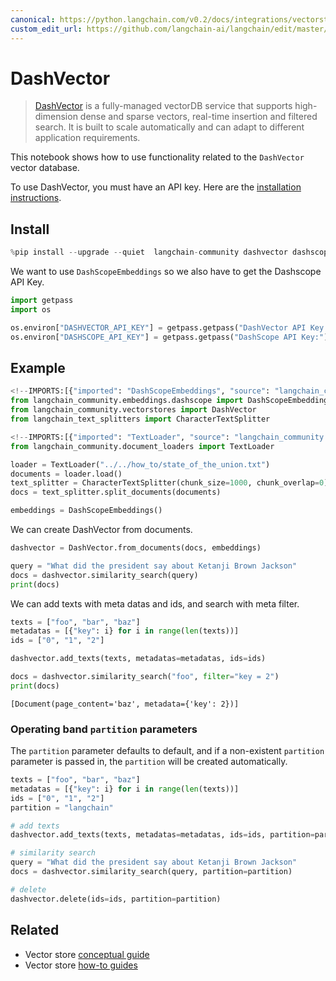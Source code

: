 ```yaml
---
canonical: https://python.langchain.com/v0.2/docs/integrations/vectorstores/dashvector/
custom_edit_url: https://github.com/langchain-ai/langchain/edit/master/docs/docs/integrations/vectorstores/dashvector.ipynb
---
```


# DashVector

> [DashVector](https://help.aliyun.com/document_detail/2510225.html) is a fully-managed vectorDB service that supports high-dimension dense and sparse vectors, real-time insertion and filtered search. It is built to scale automatically and can adapt to different application requirements.

This notebook shows how to use functionality related to the `DashVector` vector database.

To use DashVector, you must have an API key.
Here are the [installation instructions](https://help.aliyun.com/document_detail/2510223.html).

## Install

```python
%pip install --upgrade --quiet  langchain-community dashvector dashscope
```

We want to use `DashScopeEmbeddings` so we also have to get the Dashscope API Key.

```python
import getpass
import os

os.environ["DASHVECTOR_API_KEY"] = getpass.getpass("DashVector API Key:")
os.environ["DASHSCOPE_API_KEY"] = getpass.getpass("DashScope API Key:")
```

## Example

```python
<!--IMPORTS:[{"imported": "DashScopeEmbeddings", "source": "langchain_community.embeddings.dashscope", "docs": "https://api.python.langchain.com/en/latest/embeddings/langchain_community.embeddings.dashscope.DashScopeEmbeddings.html", "title": "DashVector"}, {"imported": "DashVector", "source": "langchain_community.vectorstores", "docs": "https://api.python.langchain.com/en/latest/vectorstores/langchain_community.vectorstores.dashvector.DashVector.html", "title": "DashVector"}, {"imported": "CharacterTextSplitter", "source": "langchain_text_splitters", "docs": "https://api.python.langchain.com/en/latest/character/langchain_text_splitters.character.CharacterTextSplitter.html", "title": "DashVector"}]-->
from langchain_community.embeddings.dashscope import DashScopeEmbeddings
from langchain_community.vectorstores import DashVector
from langchain_text_splitters import CharacterTextSplitter
```

```python
<!--IMPORTS:[{"imported": "TextLoader", "source": "langchain_community.document_loaders", "docs": "https://api.python.langchain.com/en/latest/document_loaders/langchain_community.document_loaders.text.TextLoader.html", "title": "DashVector"}]-->
from langchain_community.document_loaders import TextLoader

loader = TextLoader("../../how_to/state_of_the_union.txt")
documents = loader.load()
text_splitter = CharacterTextSplitter(chunk_size=1000, chunk_overlap=0)
docs = text_splitter.split_documents(documents)

embeddings = DashScopeEmbeddings()
```

We can create DashVector from documents.

```python
dashvector = DashVector.from_documents(docs, embeddings)

query = "What did the president say about Ketanji Brown Jackson"
docs = dashvector.similarity_search(query)
print(docs)
```

We can add texts with meta datas and ids, and search with meta filter.

```python
texts = ["foo", "bar", "baz"]
metadatas = [{"key": i} for i in range(len(texts))]
ids = ["0", "1", "2"]

dashvector.add_texts(texts, metadatas=metadatas, ids=ids)

docs = dashvector.similarity_search("foo", filter="key = 2")
print(docs)
```
```output
[Document(page_content='baz', metadata={'key': 2})]
```
### Operating band `partition` parameters

The `partition` parameter defaults to default, and if a non-existent `partition` parameter is passed in, the `partition` will be created automatically. 

```python
texts = ["foo", "bar", "baz"]
metadatas = [{"key": i} for i in range(len(texts))]
ids = ["0", "1", "2"]
partition = "langchain"

# add texts
dashvector.add_texts(texts, metadatas=metadatas, ids=ids, partition=partition)

# similarity search
query = "What did the president say about Ketanji Brown Jackson"
docs = dashvector.similarity_search(query, partition=partition)

# delete
dashvector.delete(ids=ids, partition=partition)
```

## Related

- Vector store [conceptual guide](/docs/concepts/#vector-stores)
- Vector store [how-to guides](/docs/how_to/#vector-stores)
